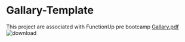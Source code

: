 # Gallary-Template
This project are associated with FunctionUp pre bootcamp
[Gallary.pdf](https://github.com/amarranjan1/Gallary-Template/files/11303632/Gallary.pdf)
![download](https://user-images.githubusercontent.com/35811614/233838434-e5207f37-620b-4dc2-ab81-a31631a1f674.png)

